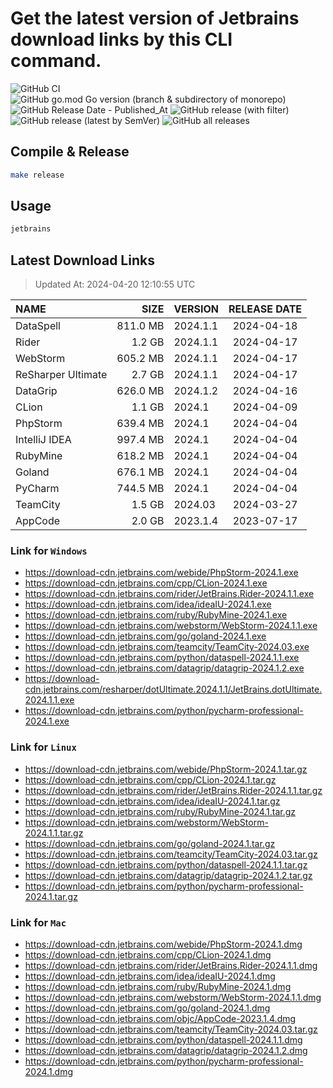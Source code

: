 # Get the latest version of Jetbrains download links by this CLI command.

![GitHub CI](https://github.com/designinlife/jetbrains/actions/workflows/ci.yml/badge.svg)
![GitHub go.mod Go version (branch & subdirectory of monorepo)](https://img.shields.io/github/go-mod/go-version/designinlife/jetbrains/master)
![GitHub Release Date - Published_At](https://img.shields.io/github/release-date/designinlife/jetbrains)
![GitHub release (with filter)](https://img.shields.io/github/v/release/designinlife/jetbrains)
![GitHub release (latest by SemVer)](https://img.shields.io/github/downloads/designinlife/jetbrains/v1.1.10/total)
![GitHub all releases](https://img.shields.io/github/downloads/designinlife/jetbrains/total)

## Compile & Release

```bash
make release
```

## Usage

```bash
jetbrains
```

## Latest Download Links

> Updated At: 2024-04-20 12:10:55 UTC

| NAME | SIZE | VERSION | RELEASE DATE |
| :-- | --: | :-- | :--: |
| DataSpell | 811.0 MB | 2024.1.1 | 2024-04-18 |
| Rider | 1.2 GB | 2024.1.1 | 2024-04-17 |
| WebStorm | 605.2 MB | 2024.1.1 | 2024-04-17 |
| ReSharper Ultimate | 2.7 GB | 2024.1.1 | 2024-04-17 |
| DataGrip | 626.0 MB | 2024.1.2 | 2024-04-16 |
| CLion | 1.1 GB | 2024.1 | 2024-04-09 |
| PhpStorm | 639.4 MB | 2024.1 | 2024-04-04 |
| IntelliJ IDEA | 997.4 MB | 2024.1 | 2024-04-04 |
| RubyMine | 618.2 MB | 2024.1 | 2024-04-04 |
| Goland | 676.1 MB | 2024.1 | 2024-04-04 |
| PyCharm | 744.5 MB | 2024.1 | 2024-04-04 |
| TeamCity | 1.5 GB | 2024.03 | 2024-03-27 |
| AppCode | 2.0 GB | 2023.1.4 | 2023-07-17 |

### Link for `Windows`

* <https://download-cdn.jetbrains.com/webide/PhpStorm-2024.1.exe>
* <https://download-cdn.jetbrains.com/cpp/CLion-2024.1.exe>
* <https://download-cdn.jetbrains.com/rider/JetBrains.Rider-2024.1.1.exe>
* <https://download-cdn.jetbrains.com/idea/ideaIU-2024.1.exe>
* <https://download-cdn.jetbrains.com/ruby/RubyMine-2024.1.exe>
* <https://download-cdn.jetbrains.com/webstorm/WebStorm-2024.1.1.exe>
* <https://download-cdn.jetbrains.com/go/goland-2024.1.exe>
* <https://download-cdn.jetbrains.com/teamcity/TeamCity-2024.03.exe>
* <https://download-cdn.jetbrains.com/python/dataspell-2024.1.1.exe>
* <https://download-cdn.jetbrains.com/datagrip/datagrip-2024.1.2.exe>
* <https://download-cdn.jetbrains.com/resharper/dotUltimate.2024.1.1/JetBrains.dotUltimate.2024.1.1.exe>
* <https://download-cdn.jetbrains.com/python/pycharm-professional-2024.1.exe>

### Link for `Linux`

* <https://download-cdn.jetbrains.com/webide/PhpStorm-2024.1.tar.gz>
* <https://download-cdn.jetbrains.com/cpp/CLion-2024.1.tar.gz>
* <https://download-cdn.jetbrains.com/rider/JetBrains.Rider-2024.1.1.tar.gz>
* <https://download-cdn.jetbrains.com/idea/ideaIU-2024.1.tar.gz>
* <https://download-cdn.jetbrains.com/ruby/RubyMine-2024.1.tar.gz>
* <https://download-cdn.jetbrains.com/webstorm/WebStorm-2024.1.1.tar.gz>
* <https://download-cdn.jetbrains.com/go/goland-2024.1.tar.gz>
* <https://download-cdn.jetbrains.com/teamcity/TeamCity-2024.03.tar.gz>
* <https://download-cdn.jetbrains.com/python/dataspell-2024.1.1.tar.gz>
* <https://download-cdn.jetbrains.com/datagrip/datagrip-2024.1.2.tar.gz>
* <https://download-cdn.jetbrains.com/python/pycharm-professional-2024.1.tar.gz>

### Link for `Mac`

* <https://download-cdn.jetbrains.com/webide/PhpStorm-2024.1.dmg>
* <https://download-cdn.jetbrains.com/cpp/CLion-2024.1.dmg>
* <https://download-cdn.jetbrains.com/rider/JetBrains.Rider-2024.1.1.dmg>
* <https://download-cdn.jetbrains.com/idea/ideaIU-2024.1.dmg>
* <https://download-cdn.jetbrains.com/ruby/RubyMine-2024.1.dmg>
* <https://download-cdn.jetbrains.com/webstorm/WebStorm-2024.1.1.dmg>
* <https://download-cdn.jetbrains.com/go/goland-2024.1.dmg>
* <https://download-cdn.jetbrains.com/objc/AppCode-2023.1.4.dmg>
* <https://download-cdn.jetbrains.com/teamcity/TeamCity-2024.03.tar.gz>
* <https://download-cdn.jetbrains.com/python/dataspell-2024.1.1.dmg>
* <https://download-cdn.jetbrains.com/datagrip/datagrip-2024.1.2.dmg>
* <https://download-cdn.jetbrains.com/python/pycharm-professional-2024.1.dmg>
